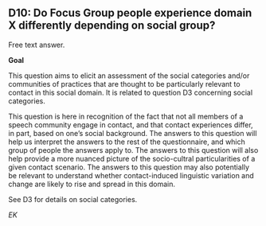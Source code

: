 
## D10: Do Focus Group people experience domain X differently depending on social group?

Free text answer.

**Goal**

This question aims to elicit an assessment of the social categories and/or communities of practices that are thought to be particularly relevant to contact in this social domain. It is related to question D3 concerning social categories.

This question is here in recognition of the fact that not all members of a speech community engage in contact, and that contact experiences differ, in part, based on one’s social background. The answers to this question will help us interpret the answers to the rest of the questionnaire, and which group of people the answers apply to. The answers to this question will also help provide a more nuanced picture of the socio-cultral particularities of a given contact scenario. The answers to this question may also potentially be relevant to understand whether contact-induced linguistic variation and change are likely to rise and spread in this domain.

See D3 for details on social categories.

_EK_
